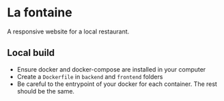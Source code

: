 # La fontaine

A responsive website for a local restaurant.

## Local build

- Ensure docker and docker-compose are installed in your computer
- Create a `Dockerfile` in `backend` and `frontend` folders
- Be careful to the entrypoint of your docker for each container. The rest should be the same.
